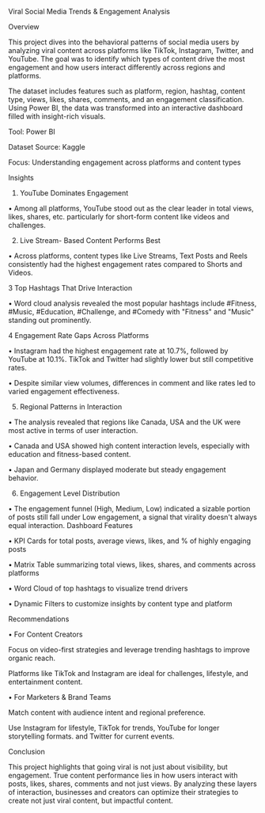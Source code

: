 Viral Social Media Trends & Engagement Analysis

Overview

This project dives into the behavioral patterns of social media users by analyzing viral content across platforms like TikTok, Instagram, Twitter, and YouTube. The goal was to identify which types of content drive the most engagement and how users interact differently across regions and platforms.

The dataset includes features such as platform, region, hashtag, content type, views, likes, shares, comments, and an engagement classification. Using Power BI, the data was transformed into an interactive dashboard filled with insight-rich visuals.

Tool: Power BI

Dataset Source: Kaggle

Focus: Understanding engagement across platforms and content types

Insights

1. YouTube Dominates Engagement

•	Among all platforms, YouTube stood out as the clear leader in total views, likes, shares, etc. particularly for short-form content like videos and challenges.

2.  Live Stream- Based Content Performs Best

•	Across platforms, content types like Live Streams, Text Posts and Reels consistently had the highest engagement rates compared to Shorts and Videos.

3 Top Hashtags That Drive Interaction

•	Word cloud analysis revealed the most popular hashtags include #Fitness, #Music, #Education, #Challenge, and #Comedy with "Fitness" and "Music" standing out prominently.

4 Engagement Rate Gaps Across Platforms

•	Instagram had the highest engagement rate at 10.7%, followed by YouTube at 10.1%. TikTok and Twitter had slightly lower but still competitive rates.

•	Despite similar view volumes, differences in comment and like rates led to varied engagement effectiveness.

5. Regional Patterns in Interaction

•	The analysis revealed that regions like Canada, USA and the UK were most active in terms of user interaction.

•	Canada and USA showed high content interaction levels, especially with education and fitness-based content.

•	Japan and Germany displayed moderate but steady engagement behavior.

6. Engagement Level Distribution

•	The engagement funnel (High, Medium, Low) indicated a sizable portion of posts still fall under Low engagement, a signal that virality doesn't always equal interaction.
Dashboard Features

•	KPI Cards for total posts, average views, likes, and % of highly engaging posts

•	Matrix Table summarizing total views, likes, shares, and comments across platforms

•	Word Cloud of top hashtags to visualize trend drivers

•	Dynamic Filters to customize insights by content type and platform

Recommendations

•	For Content Creators

Focus on video-first strategies and leverage trending hashtags to improve organic reach.

Platforms like TikTok and Instagram are ideal for challenges, lifestyle, and entertainment content.

• For	Marketers & Brand Teams

Match content with audience intent and regional preference.

Use Instagram for lifestyle, TikTok for trends, YouTube for longer storytelling formats. and Twitter for current events.

Conclusion

This project highlights that going viral is not just about visibility, but engagement. True content performance lies in how users interact with posts, likes, shares, comments and not just views. By analyzing these layers of interaction, businesses and creators can optimize their strategies to create not just viral content, but impactful content.

